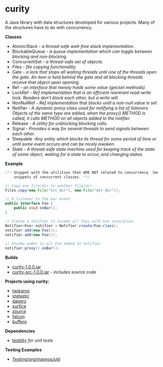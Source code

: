 curity
======

A Java library with data structures developed for various projects. Many of the structures have to do with concurrency.

**Classes**
- AtomicStack *- a thread-safe wait-free stack implementation.*
- BlockableQueue *- a queue implementation which can toggle between blocking and non-blocking.*
- ConcurrentSet *- a thread-safe set of objects.*
- Files *- file copying functionality.*
- Gate *- a lock that stops all waiting threads until one of the threads open the gate. An item is held behind the gate and all blocking threads receive that object upon opening.*
- Ref *- an interface that merely holds some value (get/set methods).*
- LockRef *- Ref implementation that is an efficient reentrant read-write lock. Readers don't block each other, but a write will.*
- NonNullRef *- Ref implementation that blocks until a non-null value is set*
- Notifier *- A dynamic proxy class used for notifying a list of listeners. Objects of the same type are added, when the proxy().METHOD is called, it calls METHOD on all objects added to the notifier.*
- Release *- A utility for unblocking blocking calls.*
- Signal *- Provides a way for several threads to send signals between each other.*
- Sleepable *-Any entity which blocks its thread for some period of time or until some event occurs and can be nicely awoken.*
- State *- A thread-safe state machine used for keeping track of the state of some object, waiting for a state to occur, and changing states.*

**Example**

```java
/** Snippet with the utilities that ARE NOT related to concurrency. See JavaDocs to view 
    snippets of concurrent classes. **/

// Copy one file/dir to another file/dir.
Files.copy(new File("src_dir"), new File("dst_dir"));

// A listener to the bar event
public interface Foo {
    public void onBar();
}

// Create a notifier to invoke all Foos with one invocation.
Notifier<Foo> notifier = Notifier.create(Foo.class);
notifier.add(new Foo());
notifier.add(new Foo());
 
// Invoke onBar to all Foo added to notifier
notifier.proxy().onBar();
```

**Builds**
- [curity-1.0.0.jar](https://github.com/ClickerMonkey/curity/blob/master/build/curity-1.0.0.jar?raw=true)
- [curity-src-1.0.0.jar](https://github.com/ClickerMonkey/curity/blob/master/build/curity-src-1.0.0.jar?raw=true) *- includes source code*

**Projects using curity:**
- [taskaroo](https://github.com/ClickerMonkey/taskaroo)
- [statastic](https://github.com/ClickerMonkey/statastic)
- [daperz](https://github.com/ClickerMonkey/daperz)
- [surfice](https://github.com/ClickerMonkey/surfice)
- [zource](https://github.com/ClickerMonkey/zource)
- [falcon](https://github.com/ClickerMonkey/falcon)
- [buffero](https://github.com/ClickerMonkey/buffero)

**Dependencies**
- [testility](https://github.com/ClickerMonkey/testility) *for unit tests*

**Testing Examples**
- [Testing/org/magnos/util](https://github.com/ClickerMonkey/curity/tree/master/Testing/org/magnos/util)
